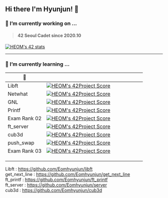 ## Hi there I'm Hyunjun! 👋

<!--
**Eomhyunjun/Eomhyunjun** is a ✨ _special_ ✨ repository because its `README.md` (this file) appears on your GitHub profile.

Here are some ideas to get you started:

- 🔭 I’m currently working on ...
- 🌱 I’m currently learning ...
- 👯 I’m looking to collaborate on ...
- 🤔 I’m looking for help with ...
- 💬 Ask me about ...
- 📫 How to reach me: ...
- 😄 Pronouns: ...
- ⚡ Fun fact: ...
-->
### 🔭 I’m currently working on ...
>#### 42 Seoul Cadet since 2020.10</br>
 [![HEOM's 42 stats](https://badge42.herokuapp.com/api/stats/heom?privacyEmail=true)](https://github.com/JaeSeoKim/badge42)
***
### 🌱 I’m currently learning ...</br>

|  🦄  |    |    |    |    |    |    |    |
|---|:---:|:---:|:---:|:---:|:---:|:---:|---:|
| Libft | [![HEOM's 42Project Score](https://badge42.herokuapp.com/api/project/heom/Libft)](https://github.com/JaeSeoKim/badge42) 
| Netwhat | [![HEOM's 42Project Score](https://badge42.herokuapp.com/api/project/heom/netwhat)](https://github.com/JaeSeoKim/badge42) 
| GNL | [![HEOM's 42Project Score](https://badge42.herokuapp.com/api/project/heom/get_next_line)](https://github.com/JaeSeoKim/badge42) 
| Printf | [![HEOM's 42Project Score](https://badge42.herokuapp.com/api/project/heom/ft_printf)](https://github.com/JaeSeoKim/badge42)
| Exam Rank 02 | [![HEOM's 42Project Score](https://badge42.herokuapp.com/api/project/heom/Exam%20Rank%2002)](https://github.com/JaeSeoKim/badge42) 
| ft_server | [![HEOM's 42Project Score](https://badge42.herokuapp.com/api/project/heom/ft_server)](https://github.com/JaeSeoKim/badge42) 
| cub3d | [![HEOM's 42Project Score](https://badge42.herokuapp.com/api/project/heom/cub3d)](https://github.com/JaeSeoKim/badge42) 
| push_swap | [![HEOM's 42Project Score](https://badge42.herokuapp.com/api/project/heom/push_swap)](https://github.com/JaeSeoKim/badge42) 
| Exam Rank 03 | [![HEOM's 42Project Score](https://badge42.herokuapp.com/api/project/heom/Exam%20Rank%2003)](https://github.com/JaeSeoKim/badge42) 
| |
| |
| |

Libft : https://github.com/Eomhyunjun/libft</br>
get_next_line : https://github.com/Eomhyunjun/get_next_line</br>
ft_printf : https://github.com/Eomhyunjun/ft_printf</br>
ft_server : https://github.com/Eomhyunjun/server</br>
cub3d : https://github.com/Eomhyunjun/cub3d</br>
